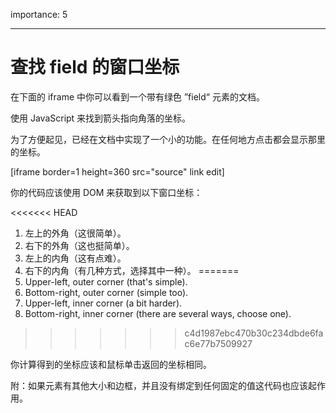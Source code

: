 importance: 5

---

# 查找 field 的窗口坐标

在下面的 iframe 中你可以看到一个带有绿色 ”field“ 元素的文档。

使用 JavaScript 来找到箭头指向角落的坐标。

为了方便起见，已经在文档中实现了一个小的功能。在任何地方点击都会显示那里的坐标。

[iframe border=1 height=360 src="source" link edit]

你的代码应该使用 DOM 来获取到以下窗口坐标：

<<<<<<< HEAD
1. 左上的外角（这很简单）。
2. 右下的外角（这也挺简单）。
3. 左上的内角（这有点难）。
4. 右下的内角（有几种方式，选择其中一种）。
=======
1. Upper-left, outer corner (that's simple).
2. Bottom-right, outer corner (simple too).
3. Upper-left, inner corner (a bit harder).
4. Bottom-right, inner corner (there are several ways, choose one).
>>>>>>> c4d1987ebc470b30c234dbde6fac6e77b7509927

你计算得到的坐标应该和鼠标单击返回的坐标相同。

附：如果元素有其他大小和边框，并且没有绑定到任何固定的值这代码也应该起作用。

